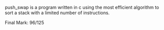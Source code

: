 push_swap is a program written in c using the most efficient algorithm to sort a stack with a limited number of instructions.

Final Mark: 96/125
